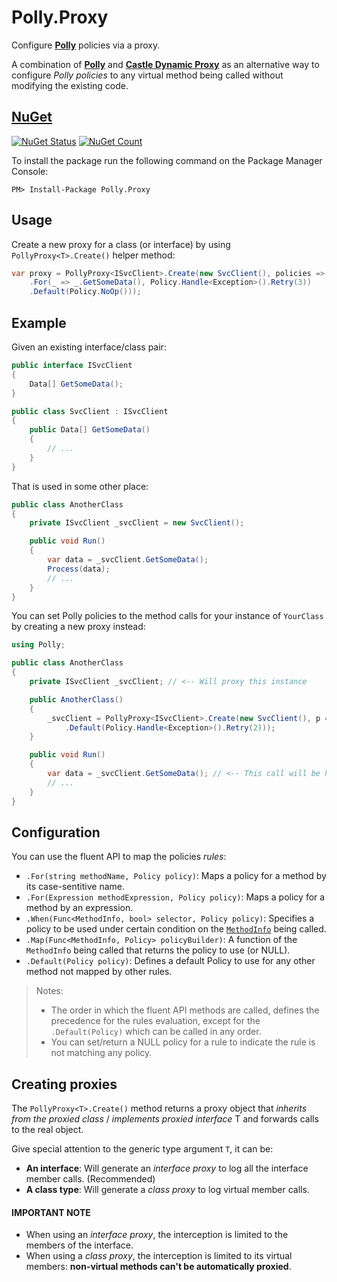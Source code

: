 ﻿# Polly.Proxy

Configure [**Polly**](https://github.com/App-vNext/Polly#polly) policies via a proxy.

A combination of [**Polly**](https://github.com/App-vNext/Polly#polly) and [**Castle Dynamic Proxy**](https://github.com/castleproject/Core#castle-core) as an alternative way to configure _Polly policies_ 
to any virtual method being called without modifying the existing code.

## [NuGet](https://www.nuget.org/packages/Polly.Proxy/)

[![NuGet Status](https://img.shields.io/nuget/v/Polly.Proxy.svg?style=flat)](https://www.nuget.org/packages/Polly.Proxy/)
[![NuGet Count](https://img.shields.io/nuget/dt/Polly.Proxy.svg)](https://www.nuget.org/packages/Polly.Proxy/)

To install the package run the following command on the Package Manager Console:

```
PM> Install-Package Polly.Proxy
```

## Usage

Create a new proxy for a class (or interface) by using `PollyProxy<T>.Create()` helper method:

```c#
var proxy = PollyProxy<ISvcClient>.Create(new SvcClient(), policies => policies
    .For(_ => _.GetSomeData(), Policy.Handle<Exception>().Retry(3))
    .Default(Policy.NoOp()));
```

## Example

Given an existing interface/class pair:

```c#
public interface ISvcClient
{
    Data[] GetSomeData();
}

public class SvcClient : ISvcClient
{
    public Data[] GetSomeData()
    {
        // ...
    }
}
```

That is used in some other place:

```c#
public class AnotherClass
{
    private ISvcClient _svcClient = new SvcClient();

    public void Run()
    {
        var data = _svcClient.GetSomeData();
        Process(data);
        // ...
    }
}
```

You can set Polly policies to the method calls for your instance of `YourClass` by
creating a new proxy instead:

```c#
using Polly;

public class AnotherClass
{
    private ISvcClient _svcClient; // <-- Will proxy this instance

    public AnotherClass()
    {
        _svcClient = PollyProxy<ISvcClient>.Create(new SvcClient(), p => p
            .Default(Policy.Handle<Exception>().Retry(2)));
    }

    public void Run()
    {
        var data = _svcClient.GetSomeData(); // <-- This call will be handled by Polly
        // ...
    }
}
```

## Configuration

You can use the fluent API to map the policies _rules_:

- `.For(string methodName, Policy policy)`: Maps a policy for a method by its case-sentitive name.
- `.For(Expression methodExpression, Policy policy)`: Maps a policy for a method by an expression.
- `.When(Func<MethodInfo, bool> selector, Policy policy)`: Specifies a policy to be used under certain condition on the [`MethodInfo`](https://docs.microsoft.com/en-us/dotnet/api/system.reflection.methodinfo) being called.
- `.Map(Func<MethodInfo, Policy> policyBuilder)`: A function of the `MethodInfo` being called that returns the policy to use (or NULL).
- `.Default(Policy policy)`: Defines a default Policy to use for any other method not mapped by other rules.

> Notes:
> - The order in which the fluent API methods are called, defines the precedence for the rules evaluation, except for the `.Default(Policy)` which can be called in any order.
> - You can set/return a NULL policy for a rule to indicate the rule is not matching any policy.

## Creating proxies

The `PollyProxy<T>.Create()` method returns a proxy object that _inherits from the proxied class_ / _implements proxied interface_ T and forwards calls to the real object.

Give special attention to the generic type argument `T`, it can be:
- **An interface**: Will generate an _interface proxy_ to log all the interface member calls. (Recommended)
- **A class type**: Will generate a _class proxy_ to log virtual member calls. 
 
#### IMPORTANT NOTE

- When using an _interface proxy_, the interception is limited to the members of the interface. 
- When using a _class proxy_, the interception is limited to its virtual members: **non-virtual methods can't be automatically proxied**. 

